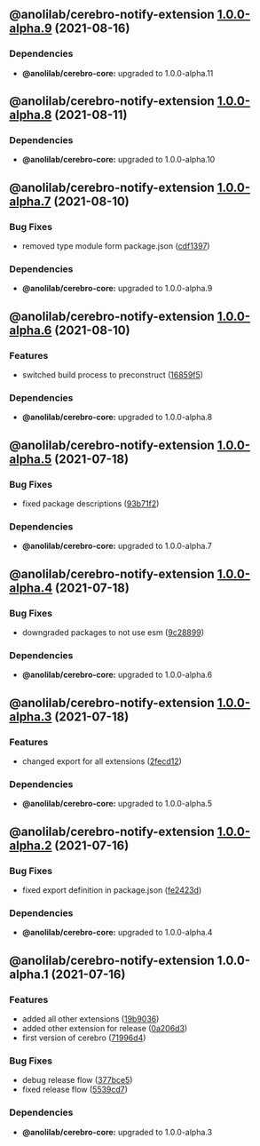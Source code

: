 ## @anolilab/cerebro-notify-extension [1.0.0-alpha.9](https://github.com/anolilab/cerebro/compare/@anolilab/cerebro-notify-extension@1.0.0-alpha.8...@anolilab/cerebro-notify-extension@1.0.0-alpha.9) (2021-08-16)



### Dependencies

* **@anolilab/cerebro-core:** upgraded to 1.0.0-alpha.11

## @anolilab/cerebro-notify-extension [1.0.0-alpha.8](https://github.com/anolilab/cerebro/compare/@anolilab/cerebro-notify-extension@1.0.0-alpha.7...@anolilab/cerebro-notify-extension@1.0.0-alpha.8) (2021-08-11)



### Dependencies

* **@anolilab/cerebro-core:** upgraded to 1.0.0-alpha.10

## @anolilab/cerebro-notify-extension [1.0.0-alpha.7](https://github.com/anolilab/cerebro/compare/@anolilab/cerebro-notify-extension@1.0.0-alpha.6...@anolilab/cerebro-notify-extension@1.0.0-alpha.7) (2021-08-10)


### Bug Fixes

* removed type module form package.json ([cdf1397](https://github.com/anolilab/cerebro/commit/cdf13971faaee737c03c9db41cb8ed6169871db1))



### Dependencies

* **@anolilab/cerebro-core:** upgraded to 1.0.0-alpha.9

## @anolilab/cerebro-notify-extension [1.0.0-alpha.6](https://github.com/anolilab/cerebro/compare/@anolilab/cerebro-notify-extension@1.0.0-alpha.5...@anolilab/cerebro-notify-extension@1.0.0-alpha.6) (2021-08-10)


### Features

* switched build process to preconstruct ([16859f5](https://github.com/anolilab/cerebro/commit/16859f5608db8d52d926201805a582244b6d86de))



### Dependencies

* **@anolilab/cerebro-core:** upgraded to 1.0.0-alpha.8

## @anolilab/cerebro-notify-extension [1.0.0-alpha.5](https://github.com/anolilab/cerebro/compare/@anolilab/cerebro-notify-extension@1.0.0-alpha.4...@anolilab/cerebro-notify-extension@1.0.0-alpha.5) (2021-07-18)


### Bug Fixes

* fixed package descriptions ([93b71f2](https://github.com/anolilab/cerebro/commit/93b71f2377ef403c15b330f86fa13ae9d95d47c6))



### Dependencies

* **@anolilab/cerebro-core:** upgraded to 1.0.0-alpha.7

## @anolilab/cerebro-notify-extension [1.0.0-alpha.4](https://github.com/anolilab/cerebro/compare/@anolilab/cerebro-notify-extension@1.0.0-alpha.3...@anolilab/cerebro-notify-extension@1.0.0-alpha.4) (2021-07-18)


### Bug Fixes

* downgraded packages to not use esm ([9c28899](https://github.com/anolilab/cerebro/commit/9c288992621900011c3d0b881368fce76b7477ca))



### Dependencies

* **@anolilab/cerebro-core:** upgraded to 1.0.0-alpha.6

## @anolilab/cerebro-notify-extension [1.0.0-alpha.3](https://github.com/anolilab/cerebro/compare/@anolilab/cerebro-notify-extension@1.0.0-alpha.2...@anolilab/cerebro-notify-extension@1.0.0-alpha.3) (2021-07-18)


### Features

* changed export for all extensions ([2fecd12](https://github.com/anolilab/cerebro/commit/2fecd12ae4289f154c39fc4ee28d87f1a303376a))



### Dependencies

* **@anolilab/cerebro-core:** upgraded to 1.0.0-alpha.5

## @anolilab/cerebro-notify-extension [1.0.0-alpha.2](https://github.com/anolilab/cerebro/compare/@anolilab/cerebro-notify-extension@1.0.0-alpha.1...@anolilab/cerebro-notify-extension@1.0.0-alpha.2) (2021-07-16)


### Bug Fixes

* fixed export definition in package.json ([fe2423d](https://github.com/anolilab/cerebro/commit/fe2423dd23e305a07e4e3522b60da92e15c34670))



### Dependencies

* **@anolilab/cerebro-core:** upgraded to 1.0.0-alpha.4

## @anolilab/cerebro-notify-extension 1.0.0-alpha.1 (2021-07-16)


### Features

* added all other extensions ([19b9036](https://github.com/anolilab/cerebro/commit/19b9036e750823dabe8a5cb16915a68ef3e36f2a))
* added other extension for release ([0a206d3](https://github.com/anolilab/cerebro/commit/0a206d37bd8dc2b1ffa2a9cd04e007c9a409b3f0))
* first version of cerebro ([71996d4](https://github.com/anolilab/cerebro/commit/71996d4122b1b64f09121d2c18d04986a3f6b42f))


### Bug Fixes

* debug release flow ([377bce5](https://github.com/anolilab/cerebro/commit/377bce563a092a1e9d82e908ae6d0a0183fe72c1))
* fixed release flow ([5539cd7](https://github.com/anolilab/cerebro/commit/5539cd7263692bbdaec0c1a3f13d084485a3e6fa))



### Dependencies

* **@anolilab/cerebro-core:** upgraded to 1.0.0-alpha.3
